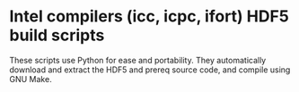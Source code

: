 # Intel compilers (icc, icpc, ifort) HDF5 build scripts

These scripts use Python for ease and portability.
They automatically download and extract the HDF5 and prereq source code, and compile using GNU Make.
